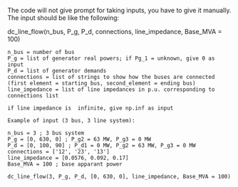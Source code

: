 The code will not give prompt for taking inputs, you have to give it manually. The input should be like the following: 

dc_line_flow(n_bus, P_g, P_d, connections, line_impedance, Base_MVA = 100)

    n_bus = number of bus
    P_g = list of generator real powers; if Pg_1 = unknown, give 0 as input
    P_d = list of generator demands
    connections = list of strings to show how the buses are connected (first element = starting bus, second_element = ending bus)
    line_impedance = list of line impedances in p.u. corresponding to connections list

    if line impedance is  infinite, give np.inf as input

    Example of input (3 bus, 3 line system):

    n_bus = 3 ; 3 bus system
    P_g = [0, 630, 0] ; P_g2 = 63 MW, P_g3 = 0 MW
    P_d = [0, 100, 90] ; P_d1 = 0 MW, P_g2 = 63 MW, P_g3 = 0 MW
    connections = ['12', '23', '13']
    line_impedance = [0.0576, 0.092, 0.17]
    Base_MVA = 100 ; base apparant power

    dc_line_flow(3, P_g, P_d, [0, 630, 0], line_impedance, Base_MVA = 100)
